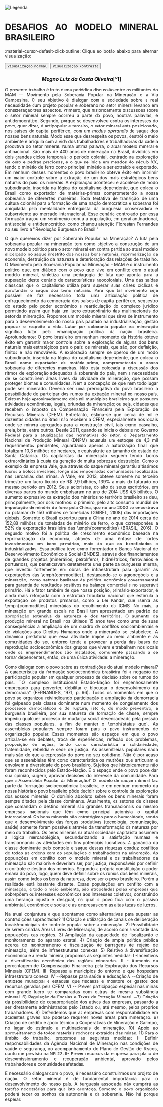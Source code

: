 
![Legenda](../imagens/capitulo.png)

# **DESAFIOS AO MODELO MINERAL BRASILEIRO**

:material-cursor-default-click-outline: Clique no botão abaixo para alternar visualização:

<div class="tx-switch">
  <button data-md-color-scheme="default"><code>Visualização normal</code></button>
  <button data-md-color-scheme="slate"><code>Visualização contraste</code></button>
</div>

<script>
  var buttons = document.querySelectorAll("button[data-md-color-scheme]")
  buttons.forEach(function(button) {
    button.addEventListener("click", function() {
      var attr = this.getAttribute("data-md-color-scheme")
      document.body.setAttribute("data-md-color-scheme", attr)
      var name = document.querySelector("#__code_0 code span:nth-child(7)")
      name.textContent = attr
    })
  })
</script>

<style>
body {text-align: justify}
div.a {
  text-indent: 50px;
}
p.recuo {
  padding-left: 130px;
  font-size: small;
  text-align: justify;
}
</style>

<center><h3><em>Magno Luiz da Costa Oliveira</em>[^1]</h3></center>

[^1]: Faltou a instituição e e-mail.



O presente trabalho é fruto duma periódica discussão entre os militantes
do MAM -- Movimento pela Soberania Popular na Mineração e a Via
Campesina. O seu objetivo é dialogar com a sociedade sobre a real
necessidade dum projeto popular e soberano no setor mineral levando em
consideração três aspectos. Primeiro, que historicamente discussões
sobre o setor mineral sempre ocorreu a parte do povo, noutras palavras,
é antidemocrático. Segundo, porque se desenvolveu contra os interesses
do povo, quer dizer, é antipopular e terceiro, o setor mineral esta
posicionado, nos países de capital periférico, com um _modus operandis_ de saque dos nossos bens naturais. Modo esse que desrespeita
os povos, destrói o meio ambiente e aniquila com a vida dos
trabalhadores e trabalhadoras da cadeia produtiva do setor mineral. Numa
última palavra, o atual modelo mineral é antinacional. São mais de 400
anos de mineração no Brasil, divididos em dois grandes ciclos temporais:
o período colonial, centrado na exploração de ouro e pedras preciosas, e
o que se inicia em meados do século XX, tendo o minério de ferro como
principal minério a ser extraído e exportado. Em nenhum desses momentos
o povo brasileiro obteve êxito em imprimir um maior controle sobre a
extração de um dos mais estratégicos bens naturais do país: os minerais.
A exploração aconteceu e acontece de modo subordinado, inserida na
lógica do capitalismo dependente, que coloca o Brasil como exportador de
matérias-primas comprometendo a nossa soberania de diferentes maneiras.
Toda tentativa de transição de uma cultura colonial para a formação de
uma nação democrática e soberana foi aniquilada pela mentalidade
entreguista da burguesia conservadora e subserviente ao mercado
internacional. Esse cenário controlado por essa formação traçou um
sentimento contra a população, em geral antinacional, antissocial e
antidemocrático, como chamou atenção Florestan Fernandes no seu livro a
''Revolução Burguesa no Brasil''.

O que queremos dizer por Soberania Popular na Mineração? A luta pela
soberania popular na mineração tem como objetivo a construção de um novo
modelo político para o setor mineral em contra partida ao atual modelo
alicerçado no saque irrestrito dos nossos bens naturais, reprimarização
da economia, destruição da natureza e deterioração das relações de
trabalho. O Movimento pela Soberania Popular na Mineração - MAM é o
instrumento político que, em diálogo com o povo que vive em conflito com
o atual modelo mineral, sintetiza uma pedagogia de luta que aponta para
a superação deste cenário de características neocoloniais. Uma das
saídas clássicas que o capitalismo utiliza para superar suas crises
cíclicas é aprofundar o saque dos bens naturais. Para que tal movimento
seja possível se faz necessário toda uma articulação política de
enfraquecimento da democracia dos países de capital periférico,
sequestro do estado pelo poder econômico e rearticulação do complexo
jurídico permitindo assim que haja um lucro extraordinário das
multinacionais do setor da mineração. Propomos um modelo mineral que
sirva de instrumento para o desenvolvimento do nosso país pautado na
industrialização, gestão popular e respeito a vida. Lutar por soberania
popular na mineração significa lutar pela emancipação política da nação
brasileira. Aprofundemos: O povo brasileiro em nenhum momento da
história obteve êxito em garantir maior controle sobre a exploração de
alguns dos bens naturais mais estratégicos para o país: os minerais, que
são, por definição, finitos e não renováveis. A exploração sempre se
operou de um modo subordinado, inserida na lógica do capitalismo
dependente, que coloca o Brasil como exportador de matéria-prima,
comprometendo a nossa soberania de diferentes maneiras. Não está
colocada a discussão dos ritmos de exploração adequados à soberania do
país, nem a necessidade de se construírem áreas livres da atividade de
mineração, que possam proteger biomas e comunidades. Nem a concepção de
que nem todo lugar pode ser minerado. Deveria ser uma prerrogativa do
povo brasileiro a possibilidade de participar dos rumos da extração
mineral no nosso país. Existem hoje aproximadamente dois mil municípios
brasileiros que possuem atividades econômicas, legais, oriundas da
mineração; ou seja, cidades que recebem o imposto da Compensação
Financeira pela Exploração de Recursos Minerais (CFEM). Entretanto,
estima-se que cerca de mil e duzentas cidades no Brasil não recebem a
CFEM, especialmente nos locais onde se minera agregados para a
construção civil, tais como cascalho, areia, brita, entre outros. Desde
2011, quando se inicia o debate no Governo Federal para a atualização
das normativas do setor, o Departamento Nacional de Produção Mineral
(DNPM) acumula um estoque de 4,3 mil requerimentos pendentes, aguardando
apenas a autorização final, que totalizam 10,3 milhões de hectares, o
equivalente ao tamanho do estado de Santa Catarina. Os capitalistas da
mineração seguem tendo lucros extraordinários à custa da geração de
muita pobreza e destruição. Como o exemplo da empresa Vale, que através
do saque mineral garantiu altíssimos lucros a bolsos invisíveis, longe
das empoeiradas comunidades localizadas nas cercanias das minas. A Vale,
em 2013, obteve somente no terceiro trimestre um lucro líquido de R\$
7,9 bilhões, 139% a mais do faturado no mesmo período em 2012. Seus
acionistas, do alto de seus escritórios, em diversas partes do mundo
embolsaram no ano de 2014 US$ 4,5 bilhões. O aumento expressivo da
extração dos minérios no território brasileiro se deu, principalmente,
por dois motivos: o primeiro, pelo alto consumo mundial de importação de
minério de ferro pela China, que no ano 2000 se encontrava no patamar de
150 milhões de toneladas (GRIBEL, 2008) das importações globais. Somente
o Brasil exportou para a China no ano de 2014 cerca de 152,88 milhões de
toneladas de minério de ferro, o que correspondeu a 52\% da exportação
brasileira das \emph{commodities} (BRASIL, 2016). O segundo motivo foi a
política de crescimento econômico baseada na reprimarização da economia,
através de uma ênfase de fortes investimentos em bens primários, mais do
que os beneficiados e industrializados. Essa política teve como
fomentador o Banco Nacional de Desenvolvimento Econômico e Social
(BNDES), através dos financiamentos de grandes projetos (minerários,
petrolíferos, hidrelétricos, ferroviários e portuários), que
beneficiavam diretamente uma parte da burguesia interna, que investiu
fortemente em obras de infraestrutura para garantir as exportações das
\emph{commodities}, destacando-se o agronegócio e a mineração, como
setores basilares da política econômica governamental para garantia de
resultados positivos na balança comercial e no superávit primário. Há o
fator também de que nossa posição, primário-exportador, é ainda mais
reforçada com a estrutura tributária nacional que estimula a exportação
de produtos primários, como a Lei Kandir, que isenta as
\emph{commodities} minerárias do recolhimento do ICMS. No mais, a
mineração em grande escala no Brasil tem apresentado um padrão de
apropriação extensiva da natureza e dos territórios. O aumento da
produção mineral no Brasil nos últimos 15 anos teve como uma de suas
consequências a ampliação de um quadro de conflitos socioambientais e de
violações aos Direitos Humanos onde a mineração se estabelece. A
dinâmica predatória que essa atividade impõe ao meio ambiente e às
comunidades do seu entorno tende a provocar a perda das bases de
reprodução socioeconômica dos grupos que vivem e trabalham nos locais
onde os empreendimentos são instalados, comumente passando a se tornar
dependentes, então, de uma única atividade: a mineração.

Como dialogar com o povo sobre as contradições do atual modelo mineral?
A característica da formação socioeconômica brasileira foi a negação de
participação popular em qualquer processo de decisão sobre os rumos do
país. ``O complexo institucional Estado-Nação foi engenhosamente
empregado para perverter, debilitar e bloquear o desenvolvimento da
democracia'' (FERNANDES, 1971, p. 66). Todos os momentos em que o povo
se organizou reivindicando participação e ampliação da democracia foi
golpeado pela classe dominante num momento de congelamento dos processos
democráticos e de ruptura, isto é, de modo preventivo, a burguesia
brasileira, por sua natureza de formação de classe, sempre impediu
qualquer processo de mudança social desencadeado pela pressão das
classes populares, a fim de manter o \emph{status quo}. As assembleias
populares sempre foram para o povo instrumentos de organização popular.
Esses momentos são espaços em que o povo articula-se em debates, troca
de experiências, reflexão dos problemas, proposição de ações, tendo como
característica a solidariedade, fraternidade, rebeldia e sede de
justiça. As assembleias populares nada mais são do que a expressão do
povo no seu cotidiano. Não é por acaso que as assembleias têm como
característica os mutirões que articulam e envolvem a diversidade do
povo brasileiro. Sujeitos que historicamente não foram reconhecidos pelo
Estado-Nação. É o espaço onde o povo pode dar sua opinião, sugerir,
aprovar decisões do interesse da comunidade. Para que a Assembleia
Popular da Mineração? O modelo de saque mineral faz parte da formação
socioeconômica brasileira, e em nenhum momento da nossa história o povo
brasileiro pôde decidir sobre o controle da exploração dos nossos
minerais. O domínio absoluto sobre os bens minerais foram sempre ditados
pela classe dominante. Atualmente, os setores de classes que comandam o
destino mineral são grandes transnacionais ou mesmo empresas nacionais
que têm como principal acionista o capital internacional. Os bens
minerais são estratégicos para a humanidade, sendo que o desenvolvimento
das forças produtivas (tecnologia, comunicação, saúde) somente foram
possíveis através da transformação da natureza por meio do trabalho. Os
bens minerais na atual sociedade capitalista assumem a lógica
mercadológica, secundarizando a satisfação humana e transformando as
atividades em fins potenciais lucrativos. A ganância da classe dominante
pelo controle e saque dessas riquezas conduz conflitos de todas as
ordens com as populações e trabalhadores na mineração. As populações em
conflito com o modelo mineral e os trabalhadores da mineração são
maioria e deveriam ser, por justiça, responsáveis por definir o controle
e destino dos minérios. Segundo a própria constituição o poder emana do
povo, logo, quem deve definir sobre os rumos dos bens minerais, assim
como todos os bens da natureza, deve ser o povo brasileiro. Porém a
realidade está bastante distante. Essas populações em conflito com a
mineração, e todo o meio ambiente, são atropeladas pelas empresas que
sobrepõem os interesses econômicos aos interesses coletivos, construindo
uma herança injusta e desigual, na qual o povo fica com o passivo
ambiental, econômico e social; e as empresas com as altas taxas de
lucros.

Na atual conjuntura o que apontamos como alternativas para superar as
contradições supracitadas? 1) Criação e utilização de canais de
deliberação locais/municipais de controle popular sobre a mineração. 2)
Possibilidade de serem criadas Áreas Livres de Mineração, de acordo com
a vontade das populações das regiões. 3) Ampliação da capacidade de
fiscalização e monitoramento do aparato estatal. 4) Criação de ampla
política pública acerca do monitoramento e fiscalização de barragens de
rejeito de mineração, além de infraestruturas conexas. 5) Relativo à
diversificação econômica e a renda mineira, propomos as seguintes
medidas: I -Incentivos à diversificação econômica das regiões mineradas.
II - Aumento da percentagem de Compensação Financeira pela Exploração
dos Recursos Minerais (CFEM). III -Repasse a municípios do entorno e que
hospedam infraestrutura conexa. IV --Repasse para saúde e educação.V
--Criação de entidade municipal e estadual que fiscalize e monitore os
gastos dos recursos gerados pela CFEM. VI -- Prever participação
especial nas minas com grande lucro se comparadas com outras de mesma
substância mineral. 6) Regulação de Escalas e Taxas de Extração Mineral.
~7) Criação da possibilidade de desapropriação dos ativos das empresas,
passando a ser diretamente administrados pelo Estado ou, até mesmo,
pelos próprios trabalhadores. 8) Defendemos que as empresas com
responsabilidade em acidentes graves não poderão requerer novas áreas
para mineração. 9) Criação de crédito e apoio técnico a Cooperativas de
Mineração e Garimpo, no lugar do estímulo a multinacionais de mineração.
10) Apoio ao aproveitamento de todos materiais rochosos extraídos das
minas. 11) Para o âmbito do trabalho, propomos as seguintes medidas: I-
Definir responsabilidades da Agência Nacional de Mineração nas condições
de saúde e segurança, no acompanhamento do Plano de Gestão de Riscos,
conforme previsto na NR 22. II- Prever recursos da empresa para plano de
descomissionamento e recuperação ambiental, aprovado pelos trabalhadores
e comunidades afetadas.

É necessário dialogar com o povo, é necessário construirmos um projeto
de nação. O setor mineral é de fundamental importância para o
desenvolvimento do nosso país. A burguesia associada não cumprirá as
tarefas necessárias para que isto aconteça. Somente o povo organizado
poderá tecer os sonhos da autonomia e da soberania. Não há porque
esperar.

